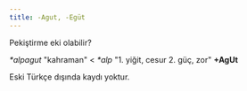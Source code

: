 ```yaml
---
title: -Agut, -Egüt
---
```

Pekiştirme eki olabilir?

_*alpagut_ "kahraman" < _*alp_ "1. yiğit, cesur 2. güç, zor" **+AgUt**

Eski Türkçe dışında kaydı yoktur.
